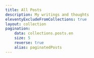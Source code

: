 ```yaml
---
title: All Posts
description: My writings and thoughts
eleventyExcludeFromCollections: true
layout: collection
pagination:
    data: collections.posts.en
    size: 5
    reverse: true
    alias: paginatedPosts
---
```

